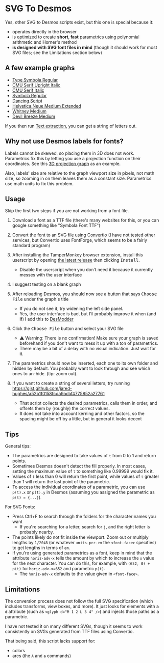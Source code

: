 # SVG To Desmos

Yes, other SVG to Desmos scripts exist, but this one is special because it:

- operates directly in the browser
- is optimized to create **short, fast** parametrics using polynomial arithmetic and Horner's method
- **is designed with SVG font files in mind** (though it should work for most SVG files; see the Limitations section below)

## A few example graphs

- [Type Symbola Regular](https://www.desmos.com/calculator/hziliwoljn)
- [CMU Serif Upright Italic](https://www.desmos.com/calculator/fv29j8rirp)
- [CMU Serif Italic](https://www.desmos.com/calculator/h5bbvbpd9c)
- [Symbola Regular](https://www.desmos.com/calculator/bmz2bbrlkl)
- [Dancing Script](https://www.desmos.com/calculator/svmk56ma6v)
- [Helvetica Neue Medium Extended](https://www.desmos.com/calculator/hnhf1dhhsr)
- [Whitney Medium](https://www.desmos.com/calculator/tpnaabkvik)
- [Devil Breeze Medium](https://www.desmos.com/calculator/0m5tzaludf)

If you then run [Text extraction](https://gist.github.com/jared-hughes/a52b1f0158fcda9acbf4775852a27761), you can get a string of letters out.

## Why not use Desmos labels for fonts?

Labels cannot be skewed, so placing them in 3D does not work. Parametrics fix this by letting you use a projection function on their coordinates. See this [3D projection graph](https://www.reddit.com/r/desmos/comments/n80zjj/desmos_not_manim_quantum_mechanical_spin/) as an example.

Also, labels' size are relative to the graph viewport size in pixels, not math size, so zooming in on them leaves them as a constant size. Parametrics use math units to fix this problem.

## Usage

Skip the first two steps if you are not working from a font file.

1. Download a font as a TTF file (there's many websites for this, or you can google something like "Symbola Font TTF")
2. Convert the font to an SVG file using [Convertio](https://convertio.co/ttf-svg/) (I have not tested other services, but Convertio uses FontForge, which seems to be a fairly standard program)
3. After installing the TamperMonkey browser extension, install this userscript by opening [the latest release](https://github.com/jared-hughes/svgToDesmos/releases/latest/download/svgToDesmos.user.js) then clicking <kbd>Install</kbd>.

   - Disable the userscript when you don't need it because it currently messes with the user interface

4. I suggest testing on a blank graph
5. After reloading Desmos, you should now see a button that says <kbd>Choose File</kbd> under the graph's title
   - If you do not see it, try widening the left side panel.
   - Yes, the user interface is bad, but I'll probably improve it when (and if) I add this to [DesModder](https://chrome.google.com/webstore/detail/desmodder-for-desmos/eclmfdfimjhkmjglgdldedokjaemjfjp)
6. Click the <kbd>Choose File</kbd> button and select your SVG file
   - ⚠️ Warning: There is no confirmation! Make sure your graph is saved beforehand if you don't want to mess it up with a ton of parametrics.
   - There may be a bit of a delay with no visual indication. Just wait for it.
7. The parametrics should now be inserted, each one to its own folder and hidden by default. You probably want to look through and see which ones to un-hide. (tip: zoom out).
8. If you want to create a string of several letters, try running https://gist.github.com/jared-hughes/a52b1f0158fcda9acbf4775852a27761
   - That script collects the desired parametrics, calls them in order, and offsets them by (roughly) the correct values.
   - It does not take into account kerning and other factors, so the spacing might be off by a little, but in general it looks decent

## Tips

General tips:

- The parametrics are designed to take values of `t` from 0 to 1 and return points.
- Sometimes Desmos doesn't detect the fill properly. In most cases, setting the maximum value of `t` to something like 0.99999 would fix it.
- Values of `t` less than 0 will return the first point, while values of `t` greater than 1 will return the last point of the parametric.
- To access the individual coordinates of a parametric, you can use `p(t).x` or `p(t).y` in Desmos (assuming you assigned the parametric as `p(t) = {...}`).

For SVG Fonts:

- Press Ctrl+F to search through the folders for the character names you want
  - If you're searching for a letter, search for `j`, and the right letter is probably nearby.
- The points likely do not fit inside the viewport. Zoom out or multiply lengths by `1/2048` (or whatever `units-per-em` the `<font-face>` specifies) to get lengths in terms of `em`.
- If you're using generated parametrics as a font, keep in mind that the attribute `horiz-adv-x` tells the amount by which to increase the `x` value for the next character. You can do this, for example, with `(652, 0) + p(t)` for `horiz-adv-x=652` and parametric `p(t)`.
  - The `horiz-adv-x` defaults to the value given in `<font-face>`.

## Limitations

The conversion process does not follow the full SVG specification (which includes transforms, view boxes, and more). It just looks for elements with a `d` attribute (such as `<glyph d="M 1 2 L 3 4" />`) and injects those paths as a parametric.

I have not tested it on many different SVGs, though it seems to work consistently on SVGs generated from TTF files using Convertio.

That being said, this script lacks support for:

- colors
- arcs (the `A` and `a` commands)
